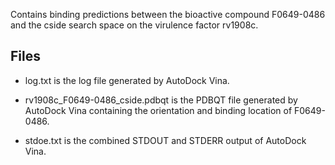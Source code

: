 Contains binding predictions between the bioactive compound F0649-0486 and the cside search space on the virulence factor rv1908c.

## Files

- log.txt is the log file generated by AutoDock Vina.

- rv1908c_F0649-0486_cside.pdbqt is the PDBQT file generated by AutoDock Vina containing the orientation and binding location of F0649-0486.

- stdoe.txt is the combined STDOUT and STDERR output of AutoDock Vina.

